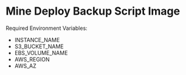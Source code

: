 # Mine Deploy Backup Script Image

Required Environment Variables:

* INSTANCE_NAME
* S3_BUCKET_NAME
* EBS_VOLUME_NAME
* AWS_REGION
* AWS_AZ
